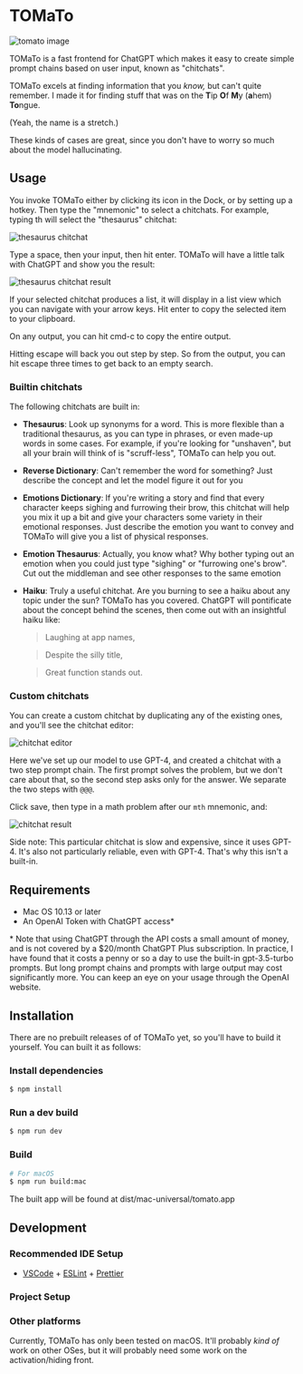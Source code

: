 # TOMaTo

![tomato image](./resources/icon.png)

TOMaTo is a fast frontend for ChatGPT which makes it easy to create simple
prompt chains based on user input, known as "chitchats".

TOMaTo excels at finding information that you _know,_ but can't quite remember. I made it for finding stuff that was on the **T**ip **O**f **M**y (**a**hem) **To**ngue.

(Yeah, the name is a stretch.)

These kinds of cases are great, since you don't have to worry so much about the model hallucinating.

## Usage

You invoke TOMaTo either by clicking its icon in the Dock, or by setting up a
hotkey. Then type the "mnemonic" to select a chitchats. For example, typing th
will select the "thesaurus" chitchat:

![thesaurus chitchat](./screenshots/thesaurus.jpg)

Type a space, then your input, then hit enter. TOMaTo will have a little talk
with ChatGPT and show you the result:

![thesaurus chitchat result](./screenshots/thesaurus2.jpg)

If your selected chitchat produces a list, it will display in a list view which you can navigate with your arrow keys. Hit enter to copy the selected item to your clipboard.

On any output, you can hit cmd-c to copy the entire output.

Hitting escape will back you out step by step. So from the output, you can hit
escape three times to get back to an empty search.

### Builtin chitchats

The following chitchats are built in:

- **Thesaurus**: Look up synonyms for a word. This is more flexible than a traditional thesaurus, as you can type in phrases, or even made-up words in some cases. For example, if you're looking for "unshaven", but all your brain will think of is "scruff-less", TOMaTo can help you out.

- **Reverse Dictionary**: Can't remember the word for something? Just describe the concept and let the model figure it out for you

- **Emotions Dictionary**: If you're writing a story and find that every character keeps sighing and furrowing their brow, this chitchat will help you mix it up a bit and give your characters some variety in their emotional responses. Just describe the emotion you want to convey and TOMaTo will give you a list of physical responses.

- **Emotion Thesaurus**: Actually, you know what? Why bother typing out an emotion when you could just type "sighing" or "furrowing one's brow". Cut out the middleman and see other responses to the same emotion

- **Haiku**: Truly a useful chitchat. Are you burning to see a haiku about any topic under the sun? TOMaTo has you covered. ChatGPT will pontificate about the concept behind the scenes, then come out with an insightful haiku like:

  > Laughing at app names,

  > Despite the silly title,

  > Great function stands out.

### Custom chitchats

You can create a custom chitchat by duplicating any of the existing ones, and you'll see the chitchat editor:

![chitchat editor](./screenshots/mth-create.jpg)

Here we've set up our model to use GPT-4, and created a chitchat with a two step prompt chain. The first prompt solves the problem, but we don't care about that, so the second step asks only for the answer. We separate the two steps with `@@@`.

Click save, then type in a math problem after our `mth` mnemonic, and:

![chitchat result](./screenshots/mth-result.jpg)

Side note: This particular chitchat is slow and expensive, since it uses GPT-4. It's also not particularly reliable, even with GPT-4. That's why this isn't a built-in.

## Requirements

- Mac OS 10.13 or later
- An OpenAI Token with ChatGPT access\*

\* Note that using ChatGPT through the API costs a small amount of money, and is not covered by a $20/month ChatGPT Plus subscription. In practice, I have found that it costs a penny or so a day to use the built-in gpt-3.5-turbo prompts. But long prompt chains and prompts with large output may cost significantly more. You can keep an eye on your usage through the OpenAI website.

## Installation

There are no prebuilt releases of of TOMaTo yet, so you'll have to build it yourself. You can built it as follows:

### Install dependencies

```bash
$ npm install
```

### Run a dev build

```bash
$ npm run dev
```

### Build

```bash
# For macOS
$ npm run build:mac
```

The built app will be found at dist/mac-universal/tomato.app

## Development

### Recommended IDE Setup

- [VSCode](https://code.visualstudio.com/) + [ESLint](https://marketplace.visualstudio.com/items?itemName=dbaeumer.vscode-eslint) + [Prettier](https://marketplace.visualstudio.com/items?itemName=esbenp.prettier-vscode)

### Project Setup

### Other platforms

Currently, TOMaTo has only been tested on macOS. It'll probably _kind of_ work
on other OSes, but it will probably need some work on the activation/hiding
front.
